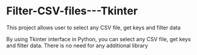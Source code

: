 # Filter-CSV-files---Tkinter
This project allows user to select any CSV file, get keys and filter data 

By using Tkinter interface in Python, you can select any CSV file, get keys and filter data. 
There is no need for any additional library
